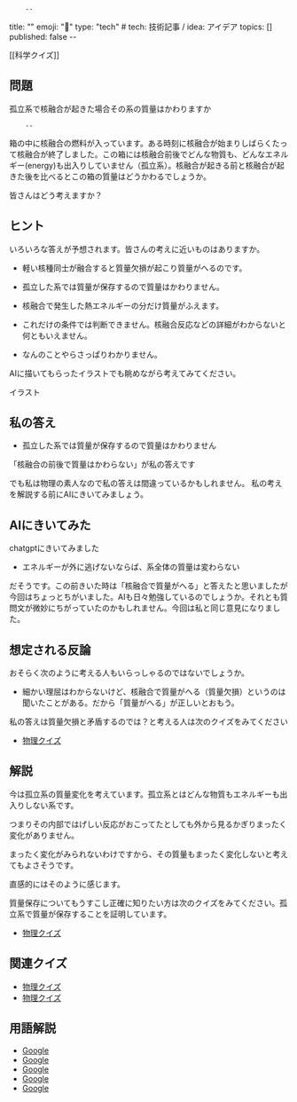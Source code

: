 		--
title: ""
emoji: "🐷"
type: "tech" # tech: 技術記事 / idea: アイデア
topics: []
published: false
		--


[[科学クイズ]]

## 問題 
孤立系で核融合が起きた場合その系の質量はかわりますか

		--
箱の中に核融合の燃料が入っています。ある時刻に核融合が始まりしばらくたって核融合が終了しました。この箱には核融合前後でどんな物質も、どんなエネルギー(energy)も出入りしていません（孤立系）。核融合が起きる前と核融合が起きた後を比べるとこの箱の質量はどうかわるでしょうか。

皆さんはどう考えますか？

## ヒント 

いろいろな答えが予想されます。皆さんの考えに近いものはありますか。

- 軽い核種同士が融合すると質量欠損が起こり質量がへるのです。

- 孤立した系では質量が保存するので質量はかわりません。

- 核融合で発生した熱エネルギーの分だけ質量がふえます。

- これだけの条件では判断できません。核融合反応などの詳細がわからないと何ともいえません。

- なんのことやらさっぱりわかりません。

AIに描いてもらったイラストでも眺めながら考えてみてください。

 イラスト

## 私の答え 

- 孤立した系では質量が保存するので質量はかわりません

「核融合の前後で質量はかわらない」が私の答えです

でも私は物理の素人なので私の答えは間違っているかもしれません。
私の考えを解説する前にAIにきいてみましょう。

## AIにきいてみた 

chatgptにきいてみました

- エネルギーが外に逃げないならば、系全体の質量は変わらない

だそうです。この前きいた時は「核融合で質量がへる」と答えたと思いましたが今回はちょっとちがいました。AIも日々勉強しているのでしょうか。それとも質問文が微妙にちがっていたのかもしれません。今回は私と同じ意見になりました。

## 想定される反論 

おそらく次のように考える人もいらっしゃるのではないでしょうか。

- 細かい理屈はわからないけど、核融合で質量がへる（質量欠損）というのは聞いたことがある。だから「質量がへる」が正しいとおもう。

私の答えは質量欠損と矛盾するのでは？と考える人は次のクイズをみてください

- [物理クイズ](質量欠損と質量保存は矛盾しますか>科学クイズ/質量欠損と質量保存は矛盾しますか)

## 解説 

今は孤立系の質量変化を考えています。孤立系とはどんな物質もエネルギーも出入りしない系です。

つまりその内部ではげしい反応がおこってたとしても外から見るかぎりまったく変化がありません。

まったく変化がみられないわけですから、その質量もまったく変化しないと考えてもよさそうです。

直感的にはそのように感じます。

質量保存についてもうすこし正確に知りたい方は次のクイズをみてください。孤立系で質量が保存することを証明しています。

- [物理クイズ](質量は保存しますか>科学クイズ/質量は保存しますか)

## 関連クイズ 

- [物理クイズ](質量欠損と質量保存は矛盾しますか>科学クイズ/質量欠損と質量保存は矛盾しますか)
- [物理クイズ](質量は保存しますか>科学クイズ/質量は保存しますか)

## 用語解説 

- [Google](chatgpt)
- [Google](孤立系)
- [Google](核融合)
- [Google](質量)
- [Google](質量欠損)
